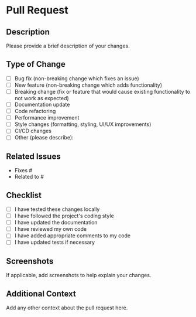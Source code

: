 # Pull Request

## Description

Please provide a brief description of your changes.

## Type of Change

- [ ] Bug fix (non-breaking change which fixes an issue)
- [ ] New feature (non-breaking change which adds functionality)
- [ ] Breaking change (fix or feature that would cause existing functionality to not work as expected)
- [ ] Documentation update
- [ ] Code refactoring
- [ ] Performance improvement
- [ ] Style changes (formatting, styling, UI/UX improvements)
- [ ] CI/CD changes
- [ ] Other (please describe):

## Related Issues

- Fixes #
- Related to #

## Checklist

- [ ] I have tested these changes locally
- [ ] I have followed the project's coding style
- [ ] I have updated the documentation
- [ ] I have reviewed my own code
- [ ] I have added appropriate comments to my code
- [ ] I have updated tests if necessary

## Screenshots

If applicable, add screenshots to help explain your changes.

## Additional Context

Add any other context about the pull request here.
